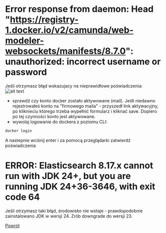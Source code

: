 # Error response from daemon: Head "https://registry-1.docker.io/v2/camunda/web-modeler-websockets/manifests/8.7.0": unauthorized: incorrect username or password

Jeśli otrzymasz błąd wskazujacy na nieprawidłowe poświadczenia: 
![alt text](Images/Troubleshooting/incorrect_username_or_password.png)

* sprawdź czy konto docker zostało aktywowane (mail). Jeśłi niedawno rejestrowałeś konto na "firmowego maila" - przyszedł link aktywacyjny, po kliknieciu którego trzeba wypełnić formularz i kliknać save. Dopiero po tej czynności konto jest aktywowane.
* wywolaj logowanie do dockera z poziomu CLI: 
```powershell 
docker login
```
A nastepnie wciśnij enter i za pomocą przeglądarki zatwierdź poświadczenia

# ERROR: Elasticsearch 8.17.x cannot run with JDK 24+, but you are running JDK 24+36-3646, with exit code 64

Jeśli otrzymasz taki błąd, środowisko nie wstaje - prawdopodobnie zainstalowano JDK w wersji 24. Zrób downgrade do wersji 23.


[Powrót](../Camunda_ReadMe.md)